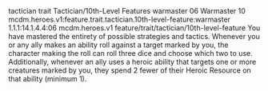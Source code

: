 <ability>
  <metadata>
    <class>tactician</class>
    <feature_type>trait</feature_type>
    <file_dpath>Tactician/10th-Level Features</file_dpath>
    <item_id>warmaster</item_id>
    <item_index>06</item_index>
    <item_name>Warmaster</item_name>
    <level>10</level>
    <scc>mcdm.heroes.v1:feature.trait.tactician.10th-level-feature:warmaster</scc>
    <scdc>1.1.1:14.1.4.4:06</scdc>
    <source>mcdm.heroes.v1</source>
    <type>feature/trait/tactician/10th-level-feature</type>
  </metadata>
  <effects>
    <effect type="mundane">You have mastered the entirety of possible strategies and tactics. Whenever you or any ally makes an ability roll against a target marked by you, the character making the roll can roll three dice and choose which two to use.
Additionally, whenever an ally uses a heroic ability that targets one or more creatures marked by you, they spend 2 fewer of their Heroic Resource on that ability (minimum 1).</effect>
  </effects>
</ability>
